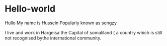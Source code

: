 # Hello-world
Hullo My name is Hussein 
Popularly known as sengzy

I live and work in Hargeisa the Capital of somaliland ( a country which is still not recognised bythe international community.

